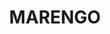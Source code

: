---
lastmod: '2025-04-06T06:05:20+00:00'
latitude: -30.14016881
layout: suburb
longitude: 152.4164012
postcode: '2453'
state: NSW
title: MARENGO
url: /nsw/marengo/
---